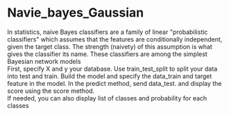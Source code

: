 # Navie_bayes_Gaussian
In statistics, naive Bayes classifiers are a family of linear "probabilistic classifiers" which assumes that the features are conditionally independent, given the target class. The strength (naivety) of this assumption is what gives the classifier its name. These classifiers are among the simplest Bayesian network models<br>
First, specify X and y your database. Use train_test_split to split your data into test and train. Build the model and specify the data_train and target feature in the model. In the predict method, send data_test. and display the score using the score method.<br>
If needed, you can also display list of classes and probability for each classes
